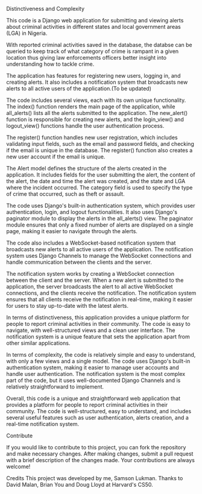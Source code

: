 Distinctiveness and Complexity

This code is a Django web application for submitting and viewing alerts about criminal activities in different states and local government areas (LGA) in Nigeria. 

With reported criminal activities saved in the database, the databse can be queried to keep track
of what category of crime is rampant in a given location thus giving law enforcements officers better insight into understanding how to tackle crime.


The application has features for registering new users, logging in, and creating alerts. It also includes a notification system that broadcasts new alerts to all active users of the application.(To be updated)

The code includes several views, each with its own unique functionality. The index() function renders the main page of the application, while all_alerts() lists all the alerts submitted to the application. The new_alert() function is responsible for creating new alerts, and the login_view() and logout_view() functions handle the user authentication process.

The register() function handles new user registration, which includes validating input fields, such as the email and password fields, and checking if the email is unique in the database. The register() function also creates a new user account if the email is unique.

The Alert model defines the structure of the alerts created in the application. It includes fields for the user submitting the alert, the content of the alert, the date and time the alert was created, and the state and LGA where the incident occurred. The category field is used to specify the type of crime that occurred, such as theft or assault.

The code uses Django's built-in authentication system, which provides user authentication, login, and logout functionalities. It also uses Django's paginator module to display the alerts in the all_alerts() view. The paginator module ensures that only a fixed number of alerts are displayed on a single page, making it easier to navigate through the alerts.

The code also includes a WebSocket-based notification system that broadcasts new alerts to all active users of the application. The notification system uses Django Channels to manage the WebSocket connections and handle communication between the clients and the server.

The notification system works by creating a WebSocket connection between the client and the server. When a new alert is submitted to the application, the server broadcasts the alert to all active WebSocket connections, and the clients receive the notification. The notification system ensures that all clients receive the notification in real-time, making it easier for users to stay up-to-date with the latest alerts.

In terms of distinctiveness, this application provides a unique platform for people to report criminal activities in their community. The code is easy to navigate, with well-structured views and a clean user interface. The notification system is a unique feature that sets the application apart from other similar applications.

In terms of complexity, the code is relatively simple and easy to understand, with only a few views and a single model. The code uses Django's built-in authentication system, making it easier to manage user accounts and handle user authentication. The notification system is the most complex part of the code, but it uses well-documented Django Channels and is relatively straightforward to implement.

Overall, this code is a unique and straightforward web application that provides a platform for people to report criminal activities in their community. The code is well-structured, easy to understand, and includes several useful features such as user authentication, alerts creation, and a real-time notification system.

Contribute

If you would like to contribute to this project, you can fork the repository and make necessary changes. After making changes, submit a pull request with a brief description of the changes made. Your contributions are always welcome!

Credits
This project was developed by me, Samson Lukman. Thanks to David Malan, Brian You and Doug Lloyd at Harvard's CS50.
